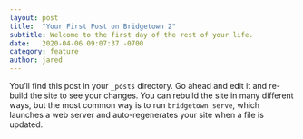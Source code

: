 ```yaml
---
layout: post
title:  "Your First Post on Bridgetown 2"
subtitle: Welcome to the first day of the rest of your life.
date:   2020-04-06 09:07:37 -0700
category: feature
author: jared
---
```


You’ll find this post in your `_posts` directory. Go ahead and edit it and re-build the site to see your changes. You can rebuild the site in many different ways, but the most common way is to run `bridgetown serve`, which launches a web server and auto-regenerates your site when a file is updated.
